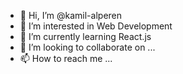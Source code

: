 - 👋 Hi, I’m @kamil-alperen
- 👀 I’m interested in Web Development
- 🌱 I’m currently learning React.js
- 💞️ I’m looking to collaborate on ...
- 📫 How to reach me ...

<!---
kamil-alperen/kamil-alperen is a ✨ special ✨ repository because its `README.md` (this file) appears on your GitHub profile.
You can click the Preview link to take a look at your changes.
--->
